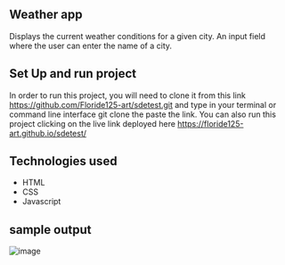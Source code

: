## Weather app

Displays the current weather conditions for a given city. An input field where the user can enter the name of a city.

## Set Up and run project

In order to run this project, you will need to clone it from this link https://github.com/Floride125-art/sdetest.git and type in your terminal or command line interface git clone the paste the link.
You can also run this project clicking on the live link deployed here https://floride125-art.github.io/sdetest/

## Technologies used
* HTML
* CSS
* Javascript
## sample output
![image](https://github.com/Floride125-art/sdetest/assets/71024941/ca2e6d42-2bda-49cd-8e4e-5d35e967390e)


